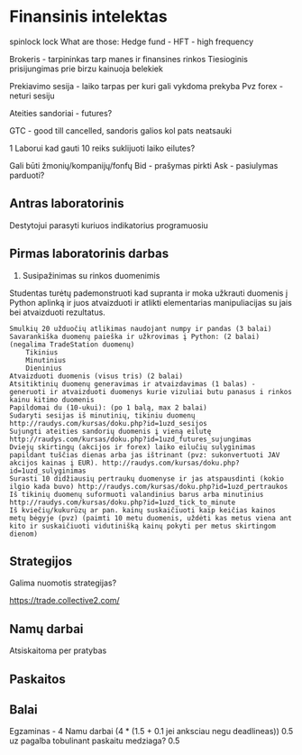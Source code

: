 # Finansinis intelektas

spinlock
lock
What are those:
Hedge fund -
HFT - high frequency 

Brokeris - tarpininkas tarp manes ir finansines rinkos
Tiesioginis prisijungimas prie birzu kainuoja belekiek

Prekiavimo sesija - laiko tarpas per kuri gali vykdoma prekyba
Pvz forex - neturi sesiju

Ateities sandoriai - futures?

GTC - good till cancelled, sandoris galios kol pats neatsauki

1 Laborui kad gauti 10 reiks suklijuoti laiko eilutes?

Gali būti žmonių/kompanijų/fonfų
Bid - prašymas pirkti
Ask - pasiulymas parduoti?


## Antras laboratorinis

Destytojui parasyti kuriuos indikatorius programuosiu

## Pirmas laboratorinis darbas

1. Susipažinimas su rinkos duomenimis

Studentas turėtų pademonstruoti kad supranta ir moka užkrauti duomenis į Python aplinką ir juos atvaizduoti ir atlikti elementarias manipuliacijas su jais bei atvaizduoti rezultatus.

    Smulkių 20 užduočių atlikimas naudojant numpy ir pandas (3 balai)
    Savarankiška duomenų paieška ir užkrovimas į Python: (2 balai) (negalima TradeStation duomenų)
        Tikinius
        Minutinius
        Dieninius
    Atvaizduoti duomenis (visus tris) (2 balai)
    Atsitiktinių duomenų generavimas ir atvaizdavimas (1 balas) - generuoti ir atvaizduoti duomenys kurie vizuliai butu panasus i rinkos kainu kitimo duomenis
    Papildomai du (10-ukui): (po 1 balą, max 2 balai)
    Sudaryti sesijas iš minutinių, tikiniu duomenų http://raudys.com/kursas/doku.php?id=1uzd_sesijos
    Sujungti ateities sandorių duomenis į vieną eilutę http://raudys.com/kursas/doku.php?id=1uzd_futures_sujungimas
    Dviejų skirtingų (akcijos ir forex) laiko eilučių sulyginimas papildant tuščias dienas arba jas ištrinant (pvz: sukonvertuoti JAV akcijos kainas į EUR). http://raudys.com/kursas/doku.php?id=1uzd_sulyginimas
    Surasti 10 didžiausių pertraukų duomenyse ir jas atspausdinti (kokio ilgio kada buvo) http://raudys.com/kursas/doku.php?id=1uzd_pertraukos
    Iš tikinių duomenų suformuoti valandinius barus arba minutinius http://raudys.com/kursas/doku.php?id=1uzd_tick_to_minute
    Iš kviečių/kukurūzų ar pan. kainų suskaičiuoti kaip keičias kainos metų bėgyje (pvz) (paimti 10 metu duomenis, uždėti kas metus viena ant kito ir suskaičiuoti vidutinišką kainų pokyti per metus skirtingom dienom)


## Strategijos

Galima nuomotis strategijas?

https://trade.collective2.com/

## Namų darbai

Atsiskaitoma per pratybas


## Paskaitos

## Balai

Egzaminas - 4
Namu darbai (4 * (1.5 + 0.1 jei anksciau negu deadlineas))
0.5 uz pagalba tobulinant paskaitu medziaga?
0.5 


